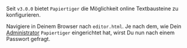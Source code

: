 Seit `v3.0.0` bietet `Papiertiger` die Möglichkeit online Textbausteine zu
konfigurieren.

Navigiere in Deinem Browser nach `editor.html`. Je nach dem, wie Dein
[Administrator](/docs/en/administrators/index.md) `Papiertiger` eingerichtet
hat, wirst Du nun nach einem Passwort gefragt.
